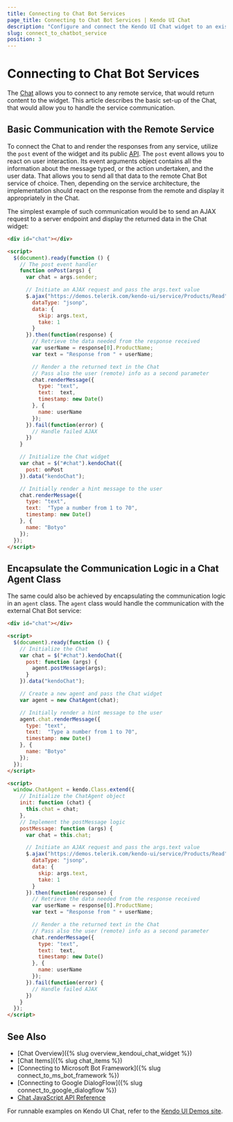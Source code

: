 ```yaml
---
title: Connecting to Chat Bot Services
page_title: Connecting to Chat Bot Services | Kendo UI Chat
description: "Configure and connect the Kendo UI Chat widget to an existing Bot framework / service of choice."
slug: connect_to_chatbot_service
position: 3
---
```


# Connecting to Chat Bot Services

The [Chat](http://demos.telerik.com/kendo-ui/chat/index) allows you to connect to any remote service, that would return content to the widget. This article describes the basic set-up of the Chat, that would allow you to handle the service communication.

## Basic Communication with the Remote Service

To connect the Chat to and render the responses from any service, utilize the `post` event of the widget and its public [API](/api/javascript/ui/chat). The `post` event allows you to react on user interaction. Its event arguments object contains all the information about the message typed, or the action undertaken, and the user data. That allows you to send all that data to the remote Chat Bot service of choice. Then, depending on the service architecture, the implementation should react on the response from the remote and display it appropriately in the Chat.

The simplest example of such communication would be to send an AJAX request to a server endpoint and display the returned data in the Chat widget:

```html
<div id="chat"></div>

<script>
  $(document).ready(function () {
    // The post event handler
    function onPost(args) {
      var chat = args.sender;

      // Initiate an AJAX request and pass the args.text value
      $.ajax("https://demos.telerik.com/kendo-ui/service/Products/Read", {
        dataType: "jsonp",
        data: {
          skip: args.text,
          take: 1
        }
      }).then(function(response) {
        // Retrieve the data needed from the response received
        var userName = response[0].ProductName;
        var text = "Response from " + userName;

        // Render a the returned text in the Chat
        // Pass also the user (remote) info as a second parameter
        chat.renderMessage({
          type: "text",
          text:  text,
          timestamp: new Date()
        }, {
          name: userName
        });
      }).fail(function(error) {
        // Handle failed AJAX
      })
    }

    // Initialize the Chat widget
    var chat = $("#chat").kendoChat({
      post: onPost
    }).data("kendoChat");

    // Initially render a hint message to the user
    chat.renderMessage({
      type: "text",
      text:  "Type a number from 1 to 70",
      timestamp: new Date()
    }, {
      name: "Botyo"
    });
  });
</script>
```

## Encapsulate the Communication Logic in a Chat Agent Class

The same could also be achieved by encapsulating the communication logic in an `agent` class. The `agent` class would handle the communication with the external Chat Bot service:

```html
<div id="chat"></div>

<script>
  $(document).ready(function () {
    // Initialize the Chat
    var chat = $("#chat").kendoChat({
      post: function (args) {
        agent.postMessage(args);
      }
    }).data("kendoChat");

    // Create a new agent and pass the Chat widget
    var agent = new ChatAgent(chat);

    // Initially render a hint message to the user
    agent.chat.renderMessage({
      type: "text",
      text:  "Type a number from 1 to 70",
      timestamp: new Date()
    }, {
      name: "Botyo"
    });
  });
</script>

<script>
  window.ChatAgent = kendo.Class.extend({
    // Initialize the ChatAgent object
    init: function (chat) {
      this.chat = chat;
    },
    // Implement the postMessage logic
    postMessage: function (args) {
      var chat = this.chat;

      // Initiate an AJAX request and pass the args.text value
      $.ajax("https://demos.telerik.com/kendo-ui/service/Products/Read", {
        dataType: "jsonp",
        data: {
          skip: args.text,
          take: 1
        }
      }).then(function(response) {
        // Retrieve the data needed from the response received
        var userName = response[0].ProductName;
        var text = "Response from " + userName;

        // Render a the returned text in the Chat
        // Pass also the user (remote) info as a second parameter
        chat.renderMessage({
          type: "text",
          text:  text,
          timestamp: new Date()
        }, {
          name: userName
        });
      }).fail(function(error) {
        // Handle failed AJAX
      })
    }
  });
</script>
```

## See Also

* [Chat Overview]({% slug overview_kendoui_chat_widget %})
* [Chat Items]({% slug chat_items %})
* [Connecting to Microsoft Bot Framework]({% slug connect_to_ms_bot_framework %})
* [Connecting to Google DialogFlow]({% slug connect_to_google_dialogflow %})
* [Chat JavaScript API Reference](/api/javascript/ui/chat)

For runnable examples on Kendo UI Chat, refer to the [Kendo UI Demos site](http://demos.telerik.com/kendo-ui/chat/index).
